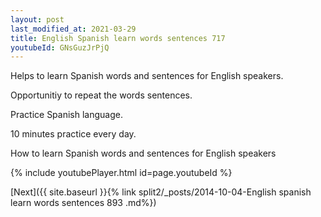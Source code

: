 ```yaml
---
layout: post
last_modified_at: 2021-03-29
title: English Spanish learn words sentences 717 
youtubeId: GNsGuzJrPjQ
---
```

 
 
Helps to learn Spanish words and sentences for English speakers.

Opportunitiy to repeat the words sentences. 

Practice Spanish language. 
 
10 minutes practice every day. 
 
How to learn Spanish words and sentences for English speakers 
 
{% include youtubePlayer.html id=page.youtubeId %}
 
 
[Next]({{ site.baseurl }}{% link  split2/_posts/2014-10-04-English spanish learn words sentences 893 .md%})
 

